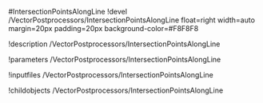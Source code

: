 <!-- MOOSE Object Documentation Stub: Remove this when content is added. -->
#IntersectionPointsAlongLine
!devel /VectorPostprocessors/IntersectionPointsAlongLine float=right width=auto margin=20px padding=20px background-color=#F8F8F8

!description /VectorPostprocessors/IntersectionPointsAlongLine

!parameters /VectorPostprocessors/IntersectionPointsAlongLine

!inputfiles /VectorPostprocessors/IntersectionPointsAlongLine

!childobjects /VectorPostprocessors/IntersectionPointsAlongLine
